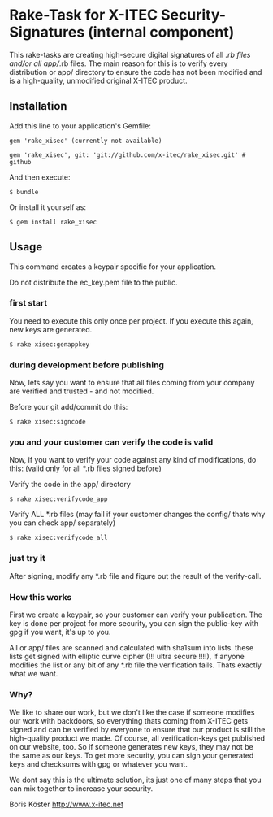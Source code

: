 # Rake-Task for X-ITEC Security-Signatures (internal component)

This rake-tasks are creating high-secure digital signatures of all *.rb files and/or all app/*.rb files. The main reason for this is to verify every distribution or app/ directory to ensure the code has not been modified and is a high-quality, unmodified original X-ITEC product. 



## Installation

Add this line to your application's Gemfile:

    gem 'rake_xisec' (currently not available)

    gem 'rake_xisec', git: 'git://github.com/x-itec/rake_xisec.git' # github

And then execute:

    $ bundle

Or install it yourself as:

    $ gem install rake_xisec

## Usage

This command creates a keypair specific for your application.

Do not distribute the ec_key.pem file to the public. 

### first start
You need to execute this only once per project. If you execute this again, new keys are generated.

    $ rake xisec:genappkey

### during development before publishing

Now, lets say you want to ensure that all files coming from your company are verified and trusted - and not modified.

Before your git add/commit do this:

    $ rake xisec:signcode

### you and your customer can verify the code is valid

Now, if you want to verify your code against any kind of modifications, do this: (valid only for all *.rb files signed before)

Verify the code in the app/ directory

    $ rake xisec:verifycode_app

Verify ALL *.rb files (may fail if your customer changes the config/ thats why you can check app/ separately)

    $ rake xisec:verifycode_all

### just try it

After signing, modify any *.rb file and figure out the result of the verify-call.

### How this works

First we create a keypair, so your customer can verify your publication. The key is done per project for more security, you can sign the public-key with gpg if you want, it's up to you.

All or app/ files are scanned and calculated with sha1sum into lists. these lists get signed with elliptic curve cipher (!!! ultra secure !!!!),  if anyone modifies the list or any bit of any *.rb file the verification fails. Thats exactly what we want.

### Why?

We like to share our work, but we don't like the case if someone modifies our work with backdoors, so everything thats coming from X-ITEC gets signed and can be verified by everyone to ensure that our product is still the high-quality product we made. Of course, all verification-keys get published on our website, too. So if someone generates new keys, they may not be the same as our keys. To get more security, you can sign your generated keys and checksums with gpg or whatever you want.

We dont say this is the ultimate solution, its just one of many steps that you can mix together to increase your security.

Boris Köster
http://www.x-itec.net

 
